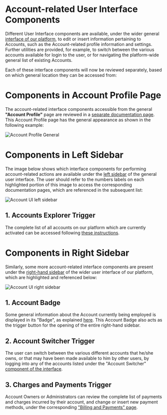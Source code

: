 # Account-related User Interface Components

Different User Interface components are available, under the wider general [interface of our platform](/ui/universal/ui-overview.md), to edit or insert information pertaining to Accounts, such as the Account-related profile information and settings. Further utilities are provided, for example, to switch between the various accounts available for login to the user, or for navigating the platform-wide general list of existing Accounts.

Each of these interface components will now be reviewed separately, based on which general location they can be accessed from:

# Components in Account Profile Page

The account-related interface components accessible from the general **"Account Profile"** page are reviewed in a [separate documentation page](profile-page.md). This Account Profile page has the general appearance as shown in the following example:

![Account Profile General](/images/account-profile-general.png "Account Profile General")

# Components in Left Sidebar

The image below shows which interface components for performing account-related actions are available under the [left sidebar](/ui/universal/left-sidebar.md) of the general user interface. The user should refer to the numbers labels on each highlighted portion of this image to access the corresponding documentation pages, which are referenced in the subsequent list:

![Account UI left sidebar](/images/left-sidebar-accounts.png "Account UI left sidebar")


## 1. Accounts Explorer Trigger

The complete list of all accounts on our platform  which are currently activated can be accessed following [these instructions](explorer.md).


# Components in Right Sidebar

Similarly, some more account-related interface components are present under the [right-hand sidebar](/ui/universal/right-sidebar.md) of the wider user interface of our platform, which are highlighted and referenced below:

![Account UI right sidebar](/images/right-sidebar-accounts.png "Account UI right sidebar")

## 1. Account Badge

Some general information about the Account currently being employed is displayed in its "Badge", as explained [here](account-badge.md). This Account Badge also acts as the trigger button for the opening of the entire right-hand sidebar.

## 2. Account Switcher Trigger

The user can switch between the various different accounts that he/she owns, or that may have been made available to him by other users, by logging into any of the accounts listed under the "Account Switcher" [component of the interface](switcher.md). 

## 3. Charges and Payments Trigger

Account Owners or Administrators can review the complete list of payments and charges incurred by their account, and change or insert new payment methods, under the corresponding ["Billing and Payments" page](charges-payments.md).





